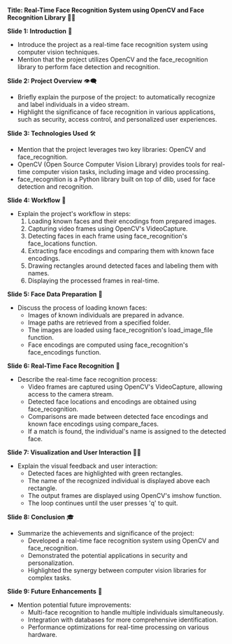 **Title: Real-Time Face Recognition System using OpenCV and Face Recognition Library** 📸🤖

**Slide 1: Introduction** 🎉
- Introduce the project as a real-time face recognition system using computer vision techniques.
- Mention that the project utilizes OpenCV and the face_recognition library to perform face detection and recognition.

**Slide 2: Project Overview** 👁️‍🗨️
- Briefly explain the purpose of the project: to automatically recognize and label individuals in a video stream.
- Highlight the significance of face recognition in various applications, such as security, access control, and personalized user experiences.

**Slide 3: Technologies Used** 🛠️
- Mention that the project leverages two key libraries: OpenCV and face_recognition.
- OpenCV (Open Source Computer Vision Library) provides tools for real-time computer vision tasks, including image and video processing.
- face_recognition is a Python library built on top of dlib, used for face detection and recognition.

**Slide 4: Workflow** 🔄
- Explain the project's workflow in steps:
    1. Loading known faces and their encodings from prepared images.
    2. Capturing video frames using OpenCV's VideoCapture.
    3. Detecting faces in each frame using face_recognition's face_locations function.
    4. Extracting face encodings and comparing them with known face encodings.
    5. Drawing rectangles around detected faces and labeling them with names.
    6. Displaying the processed frames in real-time.

**Slide 5: Face Data Preparation** 📂
- Discuss the process of loading known faces:
    - Images of known individuals are prepared in advance.
    - Image paths are retrieved from a specified folder.
    - The images are loaded using face_recognition's load_image_file function.
    - Face encodings are computed using face_recognition's face_encodings function.

**Slide 6: Real-Time Face Recognition** 🚀
- Describe the real-time face recognition process:
    - Video frames are captured using OpenCV's VideoCapture, allowing access to the camera stream.
    - Detected face locations and encodings are obtained using face_recognition.
    - Comparisons are made between detected face encodings and known face encodings using compare_faces.
    - If a match is found, the individual's name is assigned to the detected face.

**Slide 7: Visualization and User Interaction** 👀👋
- Explain the visual feedback and user interaction:
    - Detected faces are highlighted with green rectangles.
    - The name of the recognized individual is displayed above each rectangle.
    - The output frames are displayed using OpenCV's imshow function.
    - The loop continues until the user presses 'q' to quit.

**Slide 8: Conclusion** 🎓
- Summarize the achievements and significance of the project:
    - Developed a real-time face recognition system using OpenCV and face_recognition.
    - Demonstrated the potential applications in security and personalization.
    - Highlighted the synergy between computer vision libraries for complex tasks.

**Slide 9: Future Enhancements** 🔮
- Mention potential future improvements:
    - Multi-face recognition to handle multiple individuals simultaneously.
    - Integration with databases for more comprehensive identification.
    - Performance optimizations for real-time processing on various hardware.

